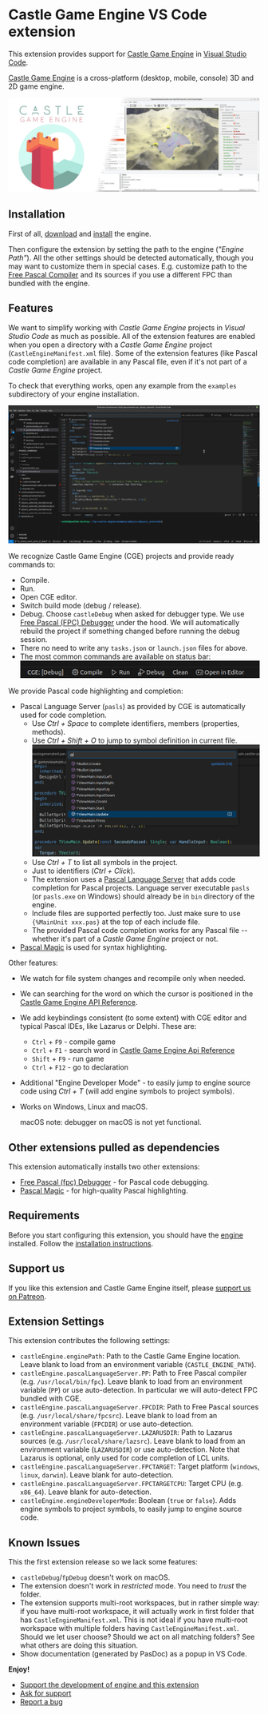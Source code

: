 # Castle Game Engine VS Code extension

This extension provides support for [Castle Game Engine](https://castle-engine.io/) in [Visual Studio Code](https://castle-engine.io/vscode).

[Castle Game Engine](https://castle-engine.io/) is a cross-platform (desktop, mobile, console) 3D and 2D game engine.

![Castle Game Engine banner](images/castle_introduction.jpg)

## Installation

First of all, [download](https://castle-engine.io/download) and [install](https://castle-engine.io/install) the engine.

Then configure the extension by setting the path to the engine (_"Engine Path"_). All the other settings should be detected automatically, though you may want to customize them in special cases. E.g. customize path to the [Free Pascal Compiler](https://www.freepascal.org/) and its sources if you use a different FPC than bundled with the engine.

## Features

We want to simplify working with _Castle Game Engine_ projects in _Visual Studio Code_ as much as possible. All of the extension features are enabled when you open a directory with a _Castle Game Engine_ project (`CastleEngineManifest.xml` file). Some of the extension features (like Pascal code completion) are available in any Pascal file, even if it's not part of a _Castle Game Engine_ project.

To check that everything works, open any example from the `examples` subdirectory of your engine installation.

![VScode with Castle Game Engine extension](images/vscode_with_cge.png)

We recognize Castle Game Engine (CGE) projects and provide ready commands to:

- Compile.
- Run.
- Open CGE editor.
- Switch build mode (debug / release).
- Debug. Choose `castleDebug` when asked for debugger type. We use [Free Pascal (FPC) Debugger](https://marketplace.visualstudio.com/items?itemName=CNOC.fpdebug) under the hood. We will automatically rebuild the project if something changed before running the debug session.
- There no need to write any `tasks.json` or `launch.json` files for above.
- The most common commands are available on status bar:
   ![Status bar](images/vscode_status_bar.png)

We provide Pascal code highlighting and completion:

- Pascal Language Server (`pasls`) as provided by CGE is automatically used for code completion.
   - Use _Ctrl + Space_ to complete identifiers, members (properties, methods).
   - Use _Ctrl + Shift + O_ to jump to symbol definition in current file.
   ![Procedure list screen](images/findfilesymbol.png)
   - Use _Ctrl + T_ to list all symbols in the project.
   - Just to identifiers (_Ctrl + Click_).
   - The extension uses a [Pascal Language Server](https://github.com/castle-engine/pascal-language-server) that adds code completion for Pascal projects. Language server executable `pasls` (or `pasls.exe` on Windows) should already be in `bin` directory of the engine.
   - Include files are supported perfectly too. Just make sure to use `{%MainUnit xxx.pas}` at the top of each include file.
   - The provided Pascal code completion works for any Pascal file -- whether it's part of a _Castle Game Engine_ project or not.
- [Pascal Magic](https://marketplace.visualstudio.com/items?itemName=theangryepicbanana.language-pascal) is used for syntax highlighting.

Other features:

* We watch for file system changes and recompile only when needed.

* We can searching for the word on which the cursor is positioned in the [Castle Game Engine API Reference](https://castle-engine.io/apidoc/html/index.html).

* We add keybindings consistent (to some extent) with CGE editor and typical Pascal IDEs, like Lazarus or Delphi. These are:
   * `Ctrl` + `F9` - compile game
   * `Ctrl` + `F1` - search word in [Castle Game Engine Api Reference](https://castle-engine.io/apidoc/html/index.html)
   * `Shift` + `F9` - run game
   * `Ctrl` + `F12` - go to declaration

* Additional "Engine Developer Mode" - to easily jump to engine source code using _Ctrl + T_ (will add engine symbols to project symbols).

* Works on Windows, Linux and macOS.

    macOS note: debugger on macOS is not yet functional.

## Other extensions pulled as dependencies

This extension automatically installs two other extensions:
* [Free Pascal (fpc) Debugger](https://marketplace.visualstudio.com/items?itemName=CNOC.fpdebug) - for Pascal code debugging.
* [Pascal Magic](https://marketplace.visualstudio.com/items?itemName=theangryepicbanana.language-pascal) - for high-quality Pascal highlighting.

## Requirements

Before you start configuring this extension, you should have the [engine](https://castle-engine.io) installed. Follow the [installation instructions](https://castle-engine.io/install).

## Support us

If you like this extension and Castle Game Engine itself, please [support us on Patreon](https://www.patreon.com/castleengine).

## Extension Settings

This extension contributes the following settings:

* `castleEngine.enginePath`: Path to the Castle Game Engine location. Leave blank to load from an environment variable (`CASTLE_ENGINE_PATH`).
* `castleEngine.pascalLanguageServer.PP`: Path to Free Pascal compiler (e.g. `/usr/local/bin/fpc`). Leave blank to load from an environment variable (`PP`) or use auto-detection. In particular we will auto-detect FPC bundled with CGE.
* `castleEngine.pascalLanguageServer.FPCDIR`: Path to Free Pascal sources (e.g. `/usr/local/share/fpcsrc`). Leave blank to load from an environment variable (`FPCDIR`) or use auto-detection.
* `castleEngine.pascalLanguageServer.LAZARUSDIR`: Path to Lazarus sources (e.g. `/usr/local/share/lazsrc`). Leave blank to load from an environment variable (`LAZARUSDIR`) or use auto-detection. Note that Lazarus is optional, only used for code completion of LCL units.
* `castleEngine.pascalLanguageServer.FPCTARGET`: Target platform (`windows`, `linux`, `darwin`). Leave blank for auto-detection.
* `castleEngine.pascalLanguageServer.FPCTARGETCPU`: Target CPU (e.g. `x86_64`). Leave blank for auto-detection.
* `castleEngine.engineDeveloperMode`: Boolean (`true` or `false`). Adds engine symbols to project symbols, to easily jump to engine source code.

## Known Issues

This the first extension release so we lack some features:
* `castleDebug`/`fpDebug` doesn't work on macOS.
* The extension doesn't work in _restricted_ mode. You need to _trust_ the folder.
* The extension supports multi-root workspaces, but in rather simple way: if you have multi-root workspace, it will actually work in first folder that has `CastleEngineManifest.xml`. This is not ideal if you have multi-root workspace with multiple folders having `CastleEngineManifest.xml`. Should we let user choose? Should we act on all matching folders? See what others are doing this situation.
* Show documentation (generated by PasDoc) as a popup in VS Code.

**Enjoy!**

- [Support the development of engine and this extension](https://www.patreon.com/castleengine)
- [Ask for support](https://castle-engine.io/talk.php)
- [Report a bug](https://github.com/castle-engine/castle-engine-vscode/issues)
